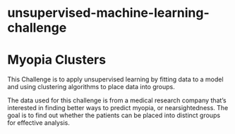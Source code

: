 # unsupervised-machine-learning-challenge

# Myopia Clusters

This Challenge is to apply unsupervised learning by fitting data to a model and using clustering algorithms to place data into groups.

The data used for this challenge is from a medical research company that’s interested in finding better ways to predict myopia, or nearsightedness. The goal is to find out whether the patients can be placed into distinct groups for effective analysis.
